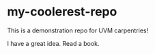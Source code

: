 # my-coolerest-repo

This is a demonstration repo for UVM carpentries!

I have a great idea. Read a book.

